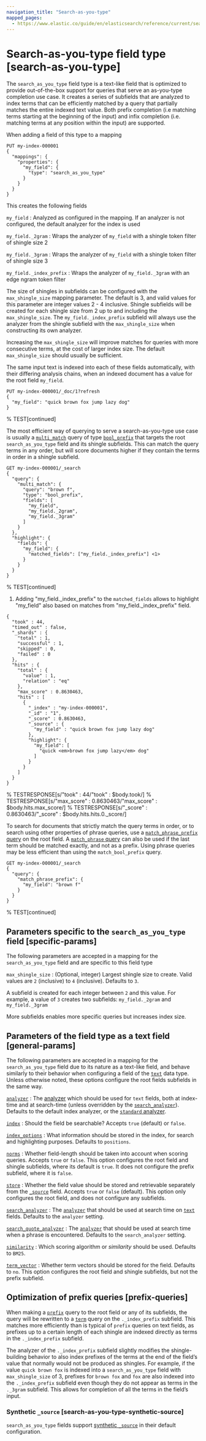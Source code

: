 ```yaml
---
navigation_title: "Search-as-you-type"
mapped_pages:
  - https://www.elastic.co/guide/en/elasticsearch/reference/current/search-as-you-type.html
---
```


# Search-as-you-type field type [search-as-you-type]


The `search_as_you_type` field type is a text-like field that is optimized to provide out-of-the-box support for queries that serve an as-you-type completion use case. It creates a series of subfields that are analyzed to index terms that can be efficiently matched by a query that partially matches the entire indexed text value. Both prefix completion (i.e matching terms starting at the beginning of the input) and infix completion (i.e. matching terms at any position within the input) are supported.

When adding a field of this type to a mapping

```console
PUT my-index-000001
{
  "mappings": {
    "properties": {
      "my_field": {
        "type": "search_as_you_type"
      }
    }
  }
}
```

This creates the following fields

`my_field`
:   Analyzed as configured in the mapping. If an analyzer is not configured, the default analyzer for the index is used

`my_field._2gram`
:   Wraps the analyzer of `my_field` with a shingle token filter of shingle size 2

`my_field._3gram`
:   Wraps the analyzer of `my_field` with a shingle token filter of shingle size 3

`my_field._index_prefix`
:   Wraps the analyzer of `my_field._3gram` with an edge ngram token filter

The size of shingles in subfields can be configured with the `max_shingle_size` mapping parameter. The default is 3, and valid values for this parameter are integer values 2 - 4 inclusive. Shingle subfields will be created for each shingle size from 2 up to and including the `max_shingle_size`. The `my_field._index_prefix` subfield will always use the analyzer from the shingle subfield with the `max_shingle_size` when constructing its own analyzer.

Increasing the `max_shingle_size` will improve matches for queries with more consecutive terms, at the cost of larger index size. The default `max_shingle_size` should usually be sufficient.

The same input text is indexed into each of these fields automatically, with their differing analysis chains, when an indexed document has a value for the root field `my_field`.

```console
PUT my-index-000001/_doc/1?refresh
{
  "my_field": "quick brown fox jump lazy dog"
}
```
% TEST[continued]

The most efficient way of querying to serve a search-as-you-type use case is usually a [`multi_match`](/reference/query-languages/query-dsl/query-dsl-multi-match-query.md) query of type [`bool_prefix`](/reference/query-languages/query-dsl/query-dsl-match-bool-prefix-query.md) that targets the root `search_as_you_type` field and its shingle subfields. This can match the query terms in any order, but will score documents higher if they contain the terms in order in a shingle subfield.

```console
GET my-index-000001/_search
{
  "query": {
    "multi_match": {
      "query": "brown f",
      "type": "bool_prefix",
      "fields": [
        "my_field",
        "my_field._2gram",
        "my_field._3gram"
      ]
    }
  },
  "highlight": {
    "fields": {
      "my_field": {
        "matched_fields": ["my_field._index_prefix"] <1>
      }
    }
  }
}
```
% TEST[continued]

1. Adding "my_field._index_prefix" to the `matched_fields` allows to highlight "my_field" also based on matches from "my_field._index_prefix" field.


```console-result
{
  "took" : 44,
  "timed_out" : false,
  "_shards" : {
    "total" : 1,
    "successful" : 1,
    "skipped" : 0,
    "failed" : 0
  },
  "hits" : {
    "total" : {
      "value" : 1,
      "relation" : "eq"
    },
    "max_score" : 0.8630463,
    "hits" : [
      {
        "_index" : "my-index-000001",
        "_id" : "1",
        "_score" : 0.8630463,
        "_source" : {
          "my_field" : "quick brown fox jump lazy dog"
        },
        "highlight": {
          "my_field": [
            "quick <em>brown fox jump lazy</em> dog"
          ]
        }
      }
    ]
  }
}
```
% TESTRESPONSE[s/"took" : 44/"took" : $body.took/]
% TESTRESPONSE[s/"max_score" : 0.8630463/"max_score" : $body.hits.max_score/]
% TESTRESPONSE[s/"_score" : 0.8630463/"_score" : $body.hits.hits.0._score/]

To search for documents that strictly match the query terms in order, or to search using other properties of phrase queries, use a [`match_phrase_prefix` query](/reference/query-languages/query-dsl/query-dsl-match-query-phrase-prefix.md) on the root field. A [`match_phrase` query](/reference/query-languages/query-dsl/query-dsl-match-query-phrase.md) can also be used if the last term should be matched exactly, and not as a prefix. Using phrase queries may be less efficient than using the `match_bool_prefix` query.

```console
GET my-index-000001/_search
{
  "query": {
    "match_phrase_prefix": {
      "my_field": "brown f"
    }
  }
}
```
% TEST[continued]

## Parameters specific to the `search_as_you_type` field [specific-params]

The following parameters are accepted in a mapping for the `search_as_you_type` field and are specific to this field type

`max_shingle_size`
:   (Optional, integer) Largest shingle size to create. Valid values are `2` (inclusive) to `4` (inclusive). Defaults to `3`.

A subfield is created for each integer between `2` and this value. For example, a value of `3` creates two subfields: `my_field._2gram` and `my_field._3gram`

More subfields enables more specific queries but increases index size.



## Parameters of the field type as a text field [general-params]

The following parameters are accepted in a mapping for the `search_as_you_type` field due to its nature as a text-like field, and behave similarly to their behavior when configuring a field of the [`text`](/reference/elasticsearch/mapping-reference/text.md) data type. Unless otherwise noted, these options configure the root fields subfields in the same way.

[`analyzer`](/reference/elasticsearch/mapping-reference/analyzer.md)
:   The [analyzer](docs-content://manage-data/data-store/text-analysis.md) which should be used for `text` fields, both at index-time and at search-time (unless overridden by the [`search_analyzer`](/reference/elasticsearch/mapping-reference/search-analyzer.md)). Defaults to the default index analyzer, or the [`standard` analyzer](/reference/text-analysis/analysis-standard-analyzer.md).

[`index`](/reference/elasticsearch/mapping-reference/mapping-index.md)
:   Should the field be searchable? Accepts `true` (default) or `false`.

[`index_options`](/reference/elasticsearch/mapping-reference/index-options.md)
:   What information should be stored in the index, for search and highlighting purposes. Defaults to `positions`.

[`norms`](/reference/elasticsearch/mapping-reference/norms.md)
:   Whether field-length should be taken into account when scoring queries. Accepts `true` or `false`. This option configures the root field and shingle subfields, where its default is `true`. It does not configure the prefix subfield, where it is `false`.

[`store`](/reference/elasticsearch/mapping-reference/mapping-store.md)
:   Whether the field value should be stored and retrievable separately from the [`_source`](/reference/elasticsearch/mapping-reference/mapping-source-field.md) field. Accepts `true` or `false` (default). This option only configures the root field, and does not configure any subfields.

[`search_analyzer`](/reference/elasticsearch/mapping-reference/search-analyzer.md)
:   The [`analyzer`](/reference/elasticsearch/mapping-reference/analyzer.md) that should be used at search time on [`text`](/reference/elasticsearch/mapping-reference/text.md) fields. Defaults to the `analyzer` setting.

[`search_quote_analyzer`](/reference/elasticsearch/mapping-reference/analyzer.md#search-quote-analyzer)
:   The [`analyzer`](/reference/elasticsearch/mapping-reference/analyzer.md) that should be used at search time when a phrase is encountered. Defaults to the `search_analyzer` setting.

[`similarity`](/reference/elasticsearch/mapping-reference/similarity.md)
:   Which scoring algorithm or *similarity* should be used. Defaults to `BM25`.

[`term_vector`](/reference/elasticsearch/mapping-reference/term-vector.md)
:   Whether term vectors should be stored for the field. Defaults to `no`. This option configures the root field and shingle subfields, but not the prefix subfield.


## Optimization of prefix queries [prefix-queries]

When making a [`prefix`](/reference/query-languages/query-dsl/query-dsl-prefix-query.md) query to the root field or any of its subfields, the query will be rewritten to a [`term`](/reference/query-languages/query-dsl/query-dsl-term-query.md) query on the `._index_prefix` subfield. This matches more efficiently than is typical of `prefix` queries on text fields, as prefixes up to a certain length of each shingle are indexed directly as terms in the `._index_prefix` subfield.

The analyzer of the `._index_prefix` subfield slightly modifies the shingle-building behavior to also index prefixes of the terms at the end of the field’s value that normally would not be produced as shingles. For example, if the value `quick brown fox` is indexed into a `search_as_you_type` field with `max_shingle_size` of 3, prefixes for `brown fox` and `fox` are also indexed into the `._index_prefix` subfield even though they do not appear as terms in the `._3gram` subfield. This allows for completion of all the terms in the field’s input.

### Synthetic `_source` [search-as-you-type-synthetic-source]

`search_as_you_type` fields support [synthetic `_source`](/reference/elasticsearch/mapping-reference/mapping-source-field.md#synthetic-source) in their default configuration.



